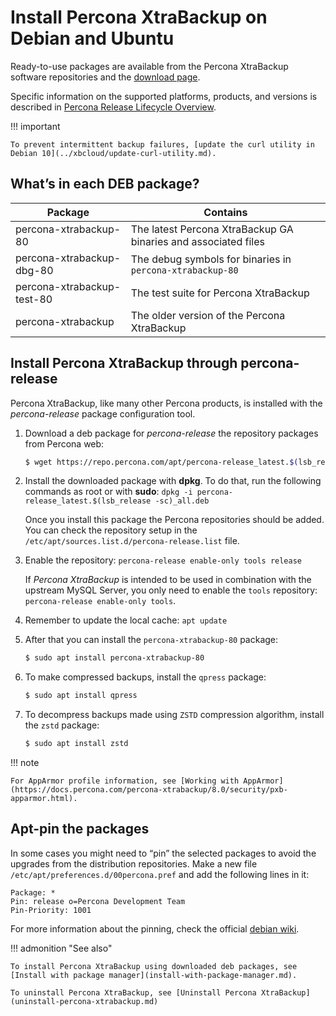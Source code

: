 # Install Percona XtraBackup on Debian and Ubuntu

Ready-to-use packages are available from the Percona XtraBackup software
repositories and the [download page](https://www.percona.com/downloads/XtraBackup/).

Specific information on the supported platforms, products, and versions is
described in [Percona Release Lifecycle Overview](https://www.percona.com/services/policies/percona-software-platform-lifecycle#mysql).

!!! important

    To prevent intermittent backup failures, [update the curl utility in Debian 10](../xbcloud/update-curl-utility.md).

## What’s in each DEB package?

|Package|Contains|
|--- |--- |
|percona-xtrabackup-80|The latest Percona XtraBackup GA binaries and associated files|
|percona-xtrabackup-dbg-80|The debug symbols for binaries in `percona-xtrabackup-80`|
|percona-xtrabackup-test-80|The test suite for Percona XtraBackup|
|percona-xtrabackup|The older version of the Percona XtraBackup|

## Install Percona XtraBackup through percona-release

Percona XtraBackup, like many other Percona products, is installed
with the *percona-release* package configuration tool.

1. Download a deb package for *percona-release* the repository packages
    from Percona web:

    ```{.bash data-prompt="$"}
    $ wget https://repo.percona.com/apt/percona-release_latest.$(lsb_release -sc)_all.deb
    ```

2. Install the downloaded package with **dpkg**. To do that, run the
    following commands as root or with **sudo**: `dpkg -i percona-release_latest.$(lsb_release -sc)_all.deb`
   
    Once you install this package the Percona repositories should be added. You
    can check the repository setup in the
    `/etc/apt/sources.list.d/percona-release.list` file.

3. Enable the repository: `percona-release enable-only tools release`

    If *Percona XtraBackup* is intended to be used in combination with
    the upstream MySQL Server, you only need to enable the `tools`
    repository: `percona-release enable-only tools`.

4. Remember to update the local cache: `apt update`


5. After that you can install the `percona-xtrabackup-80` package:

    ```{.bash data-prompt="$"}
    $ sudo apt install percona-xtrabackup-80
    ```

6. To make compressed backups, install the `qpress` package:

    ```{.bash data-prompt="$"}
    $ sudo apt install qpress
    ```

7. To decompress backups made using `ZSTD` compression algorithm, install the `zstd` package:
    
    ```{.bash data-prompt="$"}
    $ sudo apt install zstd
    ```

!!! note
 
    For AppArmor profile information, see [Working with AppArmor](https://docs.percona.com/percona-xtrabackup/8.0/security/pxb-apparmor.html).

## Apt-pin the packages

In some cases you might need to “pin” the selected packages to avoid the
upgrades from the distribution repositories. Make a new file
`/etc/apt/preferences.d/00percona.pref` and add the following lines in it:

```
Package: *
Pin: release o=Percona Development Team
Pin-Priority: 1001
```

For more information about the pinning, check the official [debian wiki](http://wiki.debian.org/AptPreferences).

!!! admonition "See also"

    To install Percona XtraBackup using downloaded deb packages, see [Install with package manager](install-with-package-manager.md).

    To uninstall Percona XtraBackup, see [Uninstall Percona XtraBackup](uninstall-percona-xtrabackup.md)

